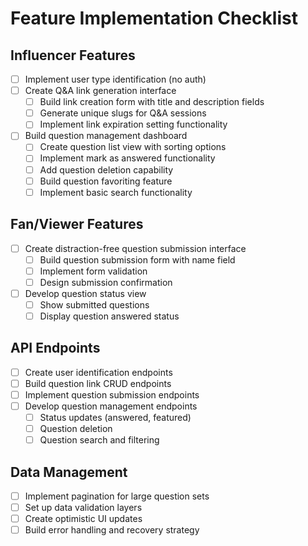 # Feature Implementation Checklist

## Influencer Features
- [ ] Implement user type identification (no auth)
- [ ] Create Q&A link generation interface
  - [ ] Build link creation form with title and description fields
  - [ ] Generate unique slugs for Q&A sessions
  - [ ] Implement link expiration setting functionality
- [ ] Build question management dashboard
  - [ ] Create question list view with sorting options
  - [ ] Implement mark as answered functionality
  - [ ] Add question deletion capability
  - [ ] Build question favoriting feature
  - [ ] Implement basic search functionality

## Fan/Viewer Features
- [ ] Create distraction-free question submission interface
  - [ ] Build question submission form with name field
  - [ ] Implement form validation
  - [ ] Design submission confirmation
- [ ] Develop question status view
  - [ ] Show submitted questions
  - [ ] Display question answered status

## API Endpoints
- [ ] Create user identification endpoints
- [ ] Build question link CRUD endpoints
- [ ] Implement question submission endpoints
- [ ] Develop question management endpoints
  - [ ] Status updates (answered, featured)
  - [ ] Question deletion
  - [ ] Question search and filtering

## Data Management
- [ ] Implement pagination for large question sets
- [ ] Set up data validation layers
- [ ] Create optimistic UI updates
- [ ] Build error handling and recovery strategy 